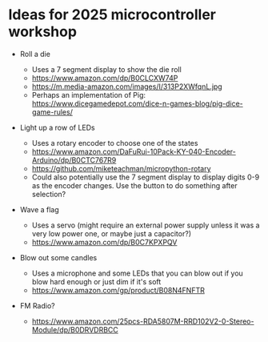 Ideas for 2025 microcontroller workshop
===

* Roll a die
  - Uses a 7 segment display to show the die roll
  - https://www.amazon.com/dp/B0CLCXW74P
  - https://m.media-amazon.com/images/I/313P2XWfqnL.jpg
  - Perhaps an implementation of Pig: https://www.dicegamedepot.com/dice-n-games-blog/pig-dice-game-rules/

* Light up a row of LEDs
  - Uses a rotary encoder to choose one of the states
  - https://www.amazon.com/DaFuRui-10Pack-KY-040-Encoder-Arduino/dp/B0CTC767R9
  - https://github.com/miketeachman/micropython-rotary
  - Could also potentially use the 7 segment display to display digits 0-9 as the encoder changes. Use the button to do something after selection?

* Wave a flag
  - Uses a servo (might require an external power supply unless it was a very low power one, or maybe just a capacitor?)
  - https://www.amazon.com/dp/B0C7KPXPQV

* Blow out some candles
  - Uses a microphone and some LEDs that you can blow out if you blow hard enough or just dim if it's soft
  - https://www.amazon.com/gp/product/B08N4FNFTR

* FM Radio?
  - https://www.amazon.com/25pcs-RDA5807M-RRD102V2-0-Stereo-Module/dp/B0DRVDRBCC
